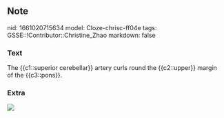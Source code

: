 ## Note
nid: 1661020715634
model: Cloze-chrisc-ff04e
tags: GSSE::!Contributor::Christine_Zhao
markdown: false

### Text
<div>
  <div>
    <div>
      <div>
        The {{c1::superior cerebellar}} artery curls round the
        {{c2::upper}} margin of the {{c3::pons}}.
      </div>
    </div>
  </div>
</div>

### Extra
<img src="Screen%20Shot%202021-08-14%20at%208.46.23%20am.png">
